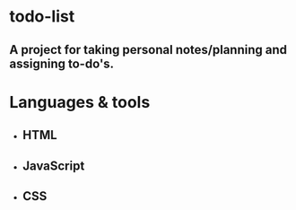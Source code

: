 # todo-list

A project for taking personal notes/planning and assigning to-do's.
---

# Languages & tools
- ## HTML
- ## JavaScript
- ## CSS
